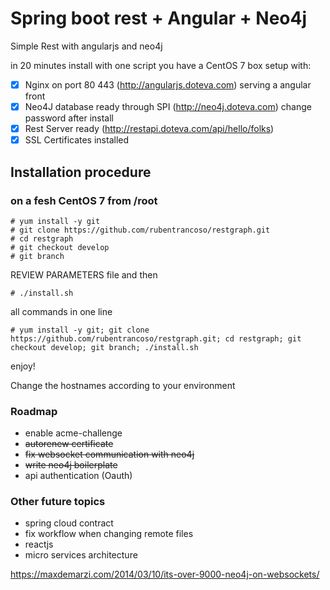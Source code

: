 # Spring boot rest + Angular + Neo4j
Simple Rest with angularjs and neo4j
                        
in 20 minutes install with one script you have a CentOS 7 box setup with:

   - [x] Nginx on port 80 443  (http://angularjs.doteva.com) serving a angular front
   - [x] Neo4J database ready through SPI (http://neo4j.doteva.com) change password after install 
   - [x] Rest Server ready     (http://restapi.doteva.com/api/hello/folks)
   - [x] SSL Certificates installed
   
## Installation procedure  

### on a fesh CentOS 7 from /root
```
# yum install -y git 
# git clone https://github.com/rubentrancoso/restgraph.git
# cd restgraph
# git checkout develop
# git branch
```
REVIEW PARAMETERS file and then
```
# ./install.sh
```
all commands in one line
```
# yum install -y git; git clone https://github.com/rubentrancoso/restgraph.git; cd restgraph; git checkout develop; git branch; ./install.sh
```

enjoy!

Change the hostnames according to your environment

### Roadmap

- enable acme-challenge
- ~~autorenew certificate~~
- ~~fix websocket communication with neo4j~~
- ~~write neo4j boilerplate~~
- api authentication (Oauth)

### Other future topics

- spring cloud contract
- fix workflow when changing remote files
- reactjs
- micro services architecture

https://maxdemarzi.com/2014/03/10/its-over-9000-neo4j-on-websockets/

